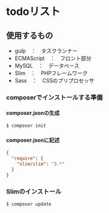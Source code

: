 # todoリスト

## 使用するもの
- gulp　：　タスクランナー
- ECMAScript　：　フロント部分
- MySQL　：　データベース
- Slim　：　PHPフレームワーク
- Sass　：　CSSのプリプロセッサ


### composerでインストールする準備
#### composer.jsonの生成
```bash
$ composer init
```
#### composer.jsonに記述
```json
{
  "require": {
    "slim/slim": "3.*"
  }
}
```
### Slimのインストール
```bash
$ composer update
```
